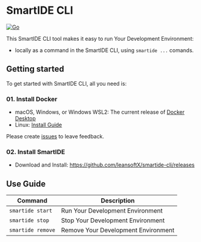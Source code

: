 # SmartIDE CLI

[![Go](https://github.com/leansoftX/smartide-cli/actions/workflows/go.yml/badge.svg)](https://github.com/leansoftX/smartide-cli/actions/workflows/go.yml)

This SmartIDE CLI tool makes it easy to run Your Development Environment:
* locally as a command in the SmartIDE CLI, using `smartide ...` comands.


## Getting started

To get started with SmartIDE CLI, all you need is:

### 01. Install Docker

* macOS, Windows, or Windows WSL2: The current release of
  [Docker Desktop](https://www.docker.com/products/docker-desktop)
* Linux:
  [Install Guide](https://docs.docker.com/engine/install/)

Please create [issues](https://github.com/leansoftX/smartide-cli/issues) to leave feedback.

### 02. Install SmartIDE

 * Download and Install: https://github.com/leansoftX/smartide-cli/releases

## Use Guide

Command | Description |
---------|---------|
`smartide start` | Run Your Development Environment
`smartide stop` | Stop Your Development Environment
`smartide remove` | Remove Your Development Environment

